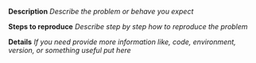 **Description**
*Describe the problem or behave you expect*

**Steps to reproduce**
*Describe step by step how to reproduce the problem*

**Details**
*If you need provide more information like, code, environment, version, or something useful put here*
